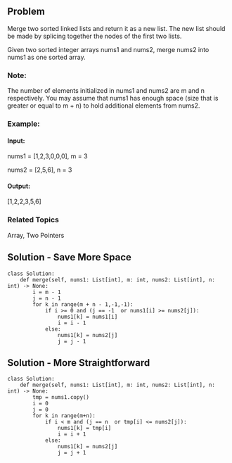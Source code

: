 ## Problem
Merge two sorted linked lists and return it as a new list. The new list should be made by splicing together the nodes of the first two lists.

Given two sorted integer arrays nums1 and nums2, merge nums2 into nums1 as one sorted array.

### Note:

The number of elements initialized in nums1 and nums2 are m and n respectively.
You may assume that nums1 has enough space (size that is greater or equal to m + n) to hold additional elements from nums2.

### Example:

#### Input:
nums1 = [1,2,3,0,0,0], m = 3

nums2 = [2,5,6],       n = 3

#### Output: 
[1,2,2,3,5,6]

### Related Topics
Array, Two Pointers


## Solution - Save More Space
```
class Solution:
    def merge(self, nums1: List[int], m: int, nums2: List[int], n: int) -> None:
        i = m - 1
        j = n - 1
        for k in range(m + n - 1,-1,-1):
            if i >= 0 and (j == -1  or nums1[i] >= nums2[j]):
                nums1[k] = nums1[i]
                i = i - 1
            else:
                nums1[k] = nums2[j]
                j = j - 1
```

## Solution - More Straightforward
```
class Solution:
    def merge(self, nums1: List[int], m: int, nums2: List[int], n: int) -> None:
        tmp = nums1.copy()
        i = 0
        j = 0
        for k in range(m+n):
            if i < m and (j == n  or tmp[i] <= nums2[j]):
                nums1[k] = tmp[i]
                i = i + 1
            else:
                nums1[k] = nums2[j]
                j = j + 1
```
